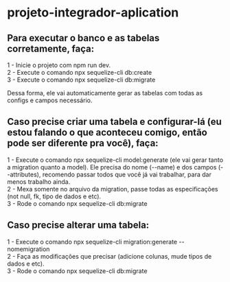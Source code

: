 # projeto-integrador-aplication

## Para executar o banco e as tabelas corretamente, faça: 
1 - Inicie o projeto com npm run dev. <br>
2 - Execute o comando npx sequelize-cli db:create <br>
3 - Execute o comando npx sequelize-cli db:migrate <br>

Dessa forma, ele vai automaticamente gerar as tabelas com todas as configs e campos necessário. <br>
## Caso precise criar uma tabela e configurar-lá (eu estou falando o que aconteceu comigo, então pode ser diferente pra você), faça: <br>
1 - Execute o comando npx sequelize-cli model:generate (ele vai gerar tanto a migration quanto a model). Ele precisa do nome (--name) e dos campos (--attributes), recomendo passar todos que você já vai trabalhar, para dar menos trabalho ainda. <br>
2 - Mexa somente no arquivo da migration, passe todas as especificações (not null, fk, tipo de dados e etc). <br>
3 - Rode o comando npx sequelize-cli db:migrate <br> 

## Caso precise alterar uma tabela: 
1 - Execute o comando npx sequelize-cli migration:generate --nomemigration <br>
2 - Faça as modificações que precisar (adicione colunas, mude tipos de dados e etc). <br>
3 - Rode o comando npx sequelize-cli db:migrate <br>
